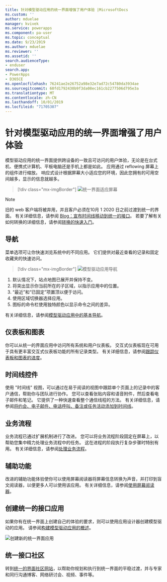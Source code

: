 ```yaml
---
title: 针对模型驱动应用的统一界面增强了用户体验 |MicrosoftDocs
ms.custom: ''
author: mduelae
manager: kvivek
ms.service: powerapps
ms.component: pa-user
ms.topic: conceptual
ms.date: 9/23/2019
ms.author: mduelae
ms.reviewer: ''
ms.assetid: ''
search.audienceType:
- enduser
search.app:
- PowerApps
- D365CE
ms.openlocfilehash: 76241ae2e26752a98e32e7ad72c54780da3934ae
ms.sourcegitcommit: 60fd1792430b9f3da08ec161cb2277506d795e3a
ms.translationtype: MT
ms.contentlocale: zh-CN
ms.lasthandoff: 10/01/2019
ms.locfileid: "71705307"
---
```

# <a name="enhanced-user-experience-with-the-unified-interface-for-model-driven-apps"></a>针对模型驱动应用的统一界面增强了用户体验 

模型驱动应用的统一界面提供跨设备的一致且可访问的用户体验，无论是在台式机、便携式计算机、平板电脑还是手机上都是如此。 应用通过 reflowing 屏幕上的组件进行缩放。 响应式设计根据屏幕大小适应您的环境，因此您拥有的可用空间越多，显示的信息就越多。

> [!div class="mx-imgBorder"]
> ![统一界面适应屏幕](media/Reflow.png "统一界面适应屏幕")

> [!NOTE]
> 旧的 web 客户端将被弃用，并且客户必须在10月 1 2020 日之前过渡到统一的界面。 有关详细信息，请参阅 [Blog：宣布时间线移动到统一的接口](https://cloudblogs.microsoft.com/dynamics365/it/2019/09/10/announcing-the-timeline-to-move-to-unified-interface/)。 若要了解有关如何转换的详细信息，请参阅[转换的快速入门](https://docs.microsoft.com/en-us/powerapps/maker/model-driven-apps/transition-web-app)。

## <a name="navigation"></a>导航

菜单选项可让你快速浏览系统中的不同应用。 它们提供对最近查看的记录和固定收藏夹的快速访问。 

> [!div class="mx-imgBorder"]
> ![模型驱动应用导航](media/nav.png "Model-driven app nav")

1. 默认情况下，站点地图已展开并保持不变。
2. 将突出显示你当前所在的子区域，以指示应用中的位置。
3. “最近”和“已固定”项置顶以便于访问。 
4. 使用区域切换器选择应用。
5. 图标的命令栏使用独特颜色以显示命令之间的差异。

有关详细信息，请参阅[模型驱动应用中的基本导航](navigation.md)。

## <a name="dashboards-and-charts"></a>仪表板和图表
你可以从统一的界面应用中访问所有系统和用户仪表板。 交互式仪表板现在可用于具有更丰富交互式仪表板功能的所有记录类型。 有关详细信息，请参阅[跟踪仪表板和图表的进度](track-your-progress-with-dashboard-and-charts.md)。

## <a name="timeline-control"></a>时间线控件 
使用 "时间线" 视图，可以通过在易于阅读的视图中跟踪单个页面上的记录中的客户通信，帮助你与团队进行协作。 您可以查看张贴内容和语音附件，然后查看电子邮件和笔记。 它提供了一种快速查看整个通信线程的方法。 有关详细信息，请参阅[将约会、电子邮件、电话呼叫、备注或任务活动添加到时间线](add-activities.md)。

## <a name="business-process"></a>业务流程 
业务流程已通过扩展机制进行了改进。 您可以将业务流程阶段固定在屏幕上，以帮助您集中精力处理业务流程中的任务。 这在进程的阶段执行复杂步骤时特别有用。 有关详细信息，请参阅[处理业务流程](work-with-business-processes.md)。

## <a name="accessibility"></a>辅助功能
改进的辅助功能体验使你可以使用屏幕阅读器将屏幕信息转换为声音，并打印到盲文阅读器，以便更多人可以使用该应用。 有关详细信息，请参阅[使用屏幕阅读器](screen-reader.md)。

## <a name="create-a-unified-interface-app"></a>创建统一的接口应用
如果你有在统一界面上创建自己的体验的要求，则可以使用应用设计器创建模型驱动的应用。 请参阅[构建模型驱动应用的概述](https://docs.microsoft.com/powerapps/maker/model-driven-apps/model-driven-app-overview)。

![创建新的统一界面应用](media/uci-model-driven-app.png "创建新的统一界面应用")

## <a name="unified-interface-community"></a>统一接口社区

转到[统一的界面社区网站](https://community.dynamics.com/365/unified-interface/)，以帮助你规划和执行到统一界面的平稳过渡，并与专家和同行沟通博客、网络研讨会、视频、事件等。
